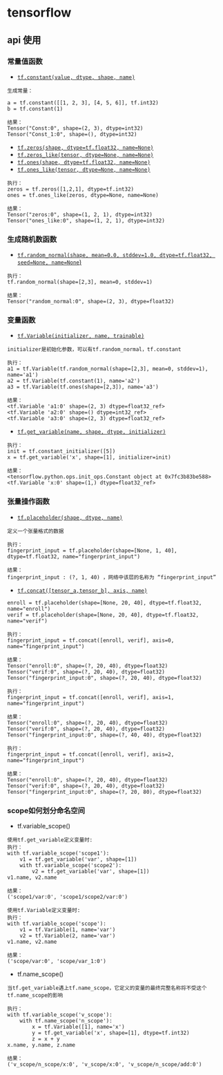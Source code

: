 # tensorflow

## api 使用

### 常量值函数

- [`tf.constant(value, dtype, shape, name)`](tensorflow/tf_api.py)

```
生成常量：

a = tf.constant([[1, 2, 3], [4, 5, 6]], tf.int32)
b = tf.constant(1)

结果：
Tensor("Const:0", shape=(2, 3), dtype=int32)
Tensor("Const_1:0", shape=(), dtype=int32)
```

- [`tf.zeros(shape, dtype=tf.float32, name=None)`](tensorflow/tf_api.py)
- [`tf.zeros_like(tensor, dtype=None, name=None)`](tensorflow/tf_api.py)
- [`tf.ones(shape, dtype=tf.float32, name=None)`](tensorflow/tf_api.py)
- [`tf.ones_like(tensor, dtype=None, name=None)`](tensorflow/tf_api.py)

```
执行：
zeros = tf.zeros([1,2,1], dtype=tf.int32)
ones = tf.ones_like(zeros, dtype=None, name=None)

结果：
Tensor("zeros:0", shape=(1, 2, 1), dtype=int32)
Tensor("ones_like:0", shape=(1, 2, 1), dtype=int32)
```

### 生成随机数函数

- [`tf.random_normal(shape, mean=0.0, stddev=1.0, dtype=tf.float32, seed=None, name=None`)](tensorflow/tf_api.py)

```
执行：
tf.random_normal(shape=[2,3], mean=0, stddev=1)

结果：
Tensor("random_normal:0", shape=(2, 3), dtype=float32)
```

### 变量函数

- [`tf.Variable(initializer, name, trainable)`](tensorflow/tf_api.py)

```
initializer是初始化参数，可以有tf.random_normal，tf.constant

执行：
a1 = tf.Variable(tf.random_normal(shape=[2,3], mean=0, stddev=1), name='a1')
a2 = tf.Variable(tf.constant(1), name='a2')
a3 = tf.Variable(tf.ones(shape=[2,3]), name='a3')

结果：
<tf.Variable 'a1:0' shape=(2, 3) dtype=float32_ref>
<tf.Variable 'a2:0' shape=() dtype=int32_ref>
<tf.Variable 'a3:0' shape=(2, 3) dtype=float32_ref>
```

- [`tf.get_variable(name, shape, dtype, initializer)`](tensorflow/tf_api.py)

```
执行：
init = tf.constant_initializer([5])
x = tf.get_variable('x', shape=[1], initializer=init)

结果：
<tensorflow.python.ops.init_ops.Constant object at 0x7fc3b83be588>
<tf.Variable 'x:0' shape=(1,) dtype=float32_ref>
```

### 张量操作函数

- [`tf.placeholder(shape, dtype, name)`](tensorflow/tf_api.py)

```
定义一个张量格式的数据

执行：
fingerprint_input = tf.placeholder(shape=[None, 1, 40], dtype=tf.float32, name="fingerprint_input") 

结果：
fingerprint_input : (?, 1, 40) ，网络中该层的名称为 “fingerprint_input”
```

- [`tf.concat([tensor_a,tensor_b], axis, name)`](tensorflow/tf_api.py)

```
enroll = tf.placeholder(shape=[None, 20, 40], dtype=tf.float32, name="enroll") 
verif = tf.placeholder(shape=[None, 20, 40], dtype=tf.float32, name="verif") 

执行：
fingerprint_input = tf.concat([enroll, verif], axis=0, name="fingerprint_input")

结果：
Tensor("enroll:0", shape=(?, 20, 40), dtype=float32)
Tensor("verif:0", shape=(?, 20, 40), dtype=float32)
Tensor("fingerprint_input:0", shape=(?, 20, 40), dtype=float32)

执行：
fingerprint_input = tf.concat([enroll, verif], axis=1, name="fingerprint_input")

结果：
Tensor("enroll:0", shape=(?, 20, 40), dtype=float32)
Tensor("verif:0", shape=(?, 20, 40), dtype=float32)
Tensor("fingerprint_input:0", shape=(?, 40, 40), dtype=float32)

执行：
fingerprint_input = tf.concat([enroll, verif], axis=2, name="fingerprint_input")

结果：
Tensor("enroll:0", shape=(?, 20, 40), dtype=float32)
Tensor("verif:0", shape=(?, 20, 40), dtype=float32)
Tensor("fingerprint_input:0", shape=(?, 20, 80), dtype=float32)
```

### scope如何划分命名空间

- tf.variable_scope()

```
使用tf.get_variable定义变量时:
执行：
with tf.variable_scope('scope1'):
	v1 = tf.get_variable('var', shape=[1])
	with tf.variable_scope('scope2'):
		v2 = tf.get_variable('var', shape=[1])	
v1.name, v2.name

结果：
('scope1/var:0', 'scope1/scope2/var:0')

使用tf.Variable定义变量时:
执行：
with tf.variable_scope('scope'):
	v1 = tf.Variable(1, name='var')
	v2 = tf.Variable(2, name='var')
v1.name, v2.name

结果：
('scope/var:0', 'scope/var_1:0')
```

- tf.name_scope()

```
当tf.get_variable遇上tf.name_scope，它定义的变量的最终完整名称将不受这个tf.name_scope的影响

执行：
with tf.variable_scope('v_scope'):
	with tf.name_scope('n_scope'):
		x = tf.Variable([1], name='x')
		y = tf.get_variable('x', shape=[1], dtype=tf.int32)
		z = x + y
x.name, y.name, z.name

结果：
('v_scope/n_scope/x:0', 'v_scope/x:0', 'v_scope/n_scope/add:0')
```

